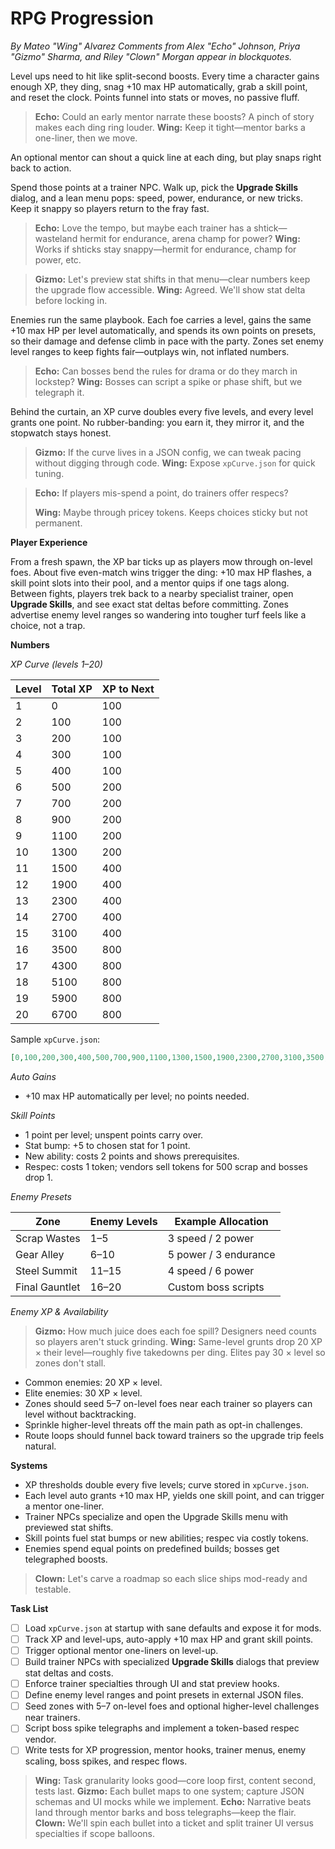 # RPG Progression
*By Mateo "Wing" Alvarez*
*Comments from Alex "Echo" Johnson, Priya "Gizmo" Sharma, and Riley "Clown" Morgan appear in blockquotes.*

Level ups need to hit like split-second boosts. Every time a character gains enough XP, they ding, snag +10 max HP automatically, grab a skill point, and reset the clock. Points funnel into stats or moves, no passive fluff.

> **Echo:** Could an early mentor narrate these boosts? A pinch of story makes each ding ring louder.
> **Wing:** Keep it tight—mentor barks a one-liner, then we move.

An optional mentor can shout a quick line at each ding, but play snaps right back to action.

Spend those points at a trainer NPC. Walk up, pick the **Upgrade Skills** dialog, and a lean menu pops: speed, power, endurance, or new tricks. Keep it snappy so players return to the fray fast.

> **Echo:** Love the tempo, but maybe each trainer has a shtick—wasteland hermit for endurance, arena champ for power?
> **Wing:** Works if shticks stay snappy—hermit for endurance, champ for power, etc.

> **Gizmo:** Let's preview stat shifts in that menu—clear numbers keep the upgrade flow accessible.
> **Wing:** Agreed. We'll show stat delta before locking in.

Enemies run the same playbook. Each foe carries a level, gains the same +10 max HP per level automatically, and spends its own points on presets, so their damage and defense climb in pace with the party. Zones set enemy level ranges to keep fights fair—outplays win, not inflated numbers.

> **Echo:** Can bosses bend the rules for drama or do they march in lockstep?
> **Wing:** Bosses can script a spike or phase shift, but we telegraph it.

Behind the curtain, an XP curve doubles every five levels, and every level grants one point. No rubber-banding: you earn it, they mirror it, and the stopwatch stays honest.

> **Gizmo:** If the curve lives in a JSON config, we can tweak pacing without digging through code.
> **Wing:** Expose `xpCurve.json` for quick tuning.

> **Echo:** If players mis-spend a point, do trainers offer respecs?
>
> **Wing:** Maybe through pricey tokens. Keeps choices sticky but not permanent.

**Player Experience**

From a fresh spawn, the XP bar ticks up as players mow through on-level foes.
About five even-match wins trigger the ding: +10 max HP flashes, a skill point
slots into their pool, and a mentor quips if one tags along. Between fights,
players trek back to a nearby specialist trainer, open **Upgrade Skills**, and
see exact stat deltas before committing. Zones advertise enemy level ranges so
wandering into tougher turf feels like a choice, not a trap.

**Numbers**

*XP Curve (levels 1–20)*

| Level | Total XP | XP to Next |
| --- | --- | --- |
| 1 | 0 | 100 |
| 2 | 100 | 100 |
| 3 | 200 | 100 |
| 4 | 300 | 100 |
| 5 | 400 | 100 |
| 6 | 500 | 200 |
| 7 | 700 | 200 |
| 8 | 900 | 200 |
| 9 | 1100 | 200 |
| 10 | 1300 | 200 |
| 11 | 1500 | 400 |
| 12 | 1900 | 400 |
| 13 | 2300 | 400 |
| 14 | 2700 | 400 |
| 15 | 3100 | 400 |
| 16 | 3500 | 800 |
| 17 | 4300 | 800 |
| 18 | 5100 | 800 |
| 19 | 5900 | 800 |
| 20 | 6700 | 800 |

Sample `xpCurve.json`:

```json
[0,100,200,300,400,500,700,900,1100,1300,1500,1900,2300,2700,3100,3500,4300,5100,5900,6700]
```

*Auto Gains*

- +10 max HP automatically per level; no points needed.

*Skill Points*

- 1 point per level; unspent points carry over.
- Stat bump: +5 to chosen stat for 1 point.
- New ability: costs 2 points and shows prerequisites.
- Respec: costs 1 token; vendors sell tokens for 500 scrap and bosses drop 1.

*Enemy Presets*

| Zone | Enemy Levels | Example Allocation |
| --- | --- | --- |
| Scrap Wastes | 1–5 | 3 speed / 2 power |
| Gear Alley | 6–10 | 5 power / 3 endurance |
| Steel Summit | 11–15 | 4 speed / 6 power |
| Final Gauntlet | 16–20 | Custom boss scripts |

*Enemy XP & Availability*

> **Gizmo:** How much juice does each foe spill? Designers need counts so players
aren't stuck grinding.
> **Wing:** Same-level grunts drop 20 XP × their level—roughly five takedowns per
ding. Elites pay 30 × level so zones don't stall.

- Common enemies: 20 XP × level.
- Elite enemies: 30 XP × level.
- Zones should seed 5–7 on-level foes near each trainer so players can level
without backtracking.
- Sprinkle higher-level threats off the main path as opt-in challenges.
- Route loops should funnel back toward trainers so the upgrade trip feels
natural.

**Systems**
- XP thresholds double every five levels; curve stored in `xpCurve.json`.
- Each level auto grants +10 max HP, yields one skill point, and can trigger a mentor one-liner.
- Trainer NPCs specialize and open the Upgrade Skills menu with previewed stat shifts.
- Skill points fuel stat bumps or new abilities; respec via costly tokens.
- Enemies spend equal points on predefined builds; bosses get telegraphed boosts.

> **Clown:** Let's carve a roadmap so each slice ships mod-ready and testable.

**Task List**
- [ ] Load `xpCurve.json` at startup with sane defaults and expose it for mods.
- [ ] Track XP and level-ups, auto-apply +10 max HP and grant skill points.
- [ ] Trigger optional mentor one-liners on level-up.
- [ ] Build trainer NPCs with specialized **Upgrade Skills** dialogs that preview stat deltas and costs.
- [ ] Enforce trainer specialties through UI and stat preview hooks.
- [ ] Define enemy level ranges and point presets in external JSON files.
- [ ] Seed zones with 5–7 on-level foes and optional higher-level challenges near trainers.
- [ ] Script boss spike telegraphs and implement a token-based respec vendor.
- [ ] Write tests for XP progression, mentor hooks, trainer menus, enemy scaling, boss spikes, and respec flows.

> **Wing:** Task granularity looks good—core loop first, content second, tests last.
> **Gizmo:** Each bullet maps to one system; capture JSON schemas and UI mocks while we implement.
> **Echo:** Narrative beats land through mentor barks and boss telegraphs—keep the flair.
> **Clown:** We'll spin each bullet into a ticket and split trainer UI versus specialties if scope balloons.
